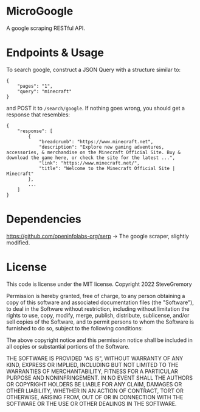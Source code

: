 # MicroGoogle
A google scraping RESTful API.

# Endpoints & Usage

To search google, construct a JSON Query with a structure similar to:
```
{
    "pages": "1",
    "query": "minecraft"
}
```
and POST it to `/search/google`. If nothing goes wrong, you should get a response that resembles:

```
{
    "response": [
        {
            "breadcrumb": "https://www.minecraft.net",
            "description": "Explore new gaming adventures, accessories, & merchandise on the Minecraft Official Site. Buy & download the game here, or check the site for the latest ...",
            "link": "https://www.minecraft.net/",
            "title": "Welcome to the Minecraft Official Site | Minecraft"
        },
        ...
    ]
}
```

# Dependencies
https://github.com/openinfolabs-org/serp -> The google scraper, slightly modified.

# License
This code is license under the MIT license.
Copyright 2022 SteveGremory

Permission is hereby granted, free of charge, to any person obtaining a copy of this software and associated documentation files (the "Software"), to deal in the Software without restriction, including without limitation the rights to use, copy, modify, merge, publish, distribute, sublicense, and/or sell copies of the Software, and to permit persons to whom the Software is furnished to do so, subject to the following conditions:

The above copyright notice and this permission notice shall be included in all copies or substantial portions of the Software.

THE SOFTWARE IS PROVIDED "AS IS", WITHOUT WARRANTY OF ANY KIND, EXPRESS OR IMPLIED, INCLUDING BUT NOT LIMITED TO THE WARRANTIES OF MERCHANTABILITY, FITNESS FOR A PARTICULAR PURPOSE AND NONINFRINGEMENT. IN NO EVENT SHALL THE AUTHORS OR COPYRIGHT HOLDERS BE LIABLE FOR ANY CLAIM, DAMAGES OR OTHER LIABILITY, WHETHER IN AN ACTION OF CONTRACT, TORT OR OTHERWISE, ARISING FROM, OUT OF OR IN CONNECTION WITH THE SOFTWARE OR THE USE OR OTHER DEALINGS IN THE SOFTWARE.

